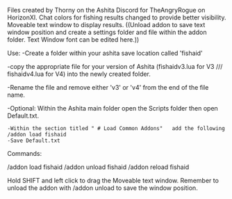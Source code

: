 Files created by Thorny on the Ashita Discord for TheAngryRogue on HorizonXI.
Chat colors for fishing results changed to provide better visibility. Moveable text window to display results.
((Unload addon to save text window position and create a settings folder and file within the addon folder. Text Window font can be edited here.))

Use:  -Create a folder within your ashita save location called   'fishaid'

  -copy the appropriate file for your version of Ashita  (fishaidv3.lua  for V3  /// fishaidv4.lua for V4)  into the newly created folder.
  
  -Rename the file and remove either   'v3'   or   'v4'   from the end of the file name.
  
  -Optional:  Within the Ashita main folder open the Scripts folder then open Default.txt.
  
    -Within the section titled " # Load Common Addons"   add the following     /addon load fishaid    
    -Save Default.txt
 
 Commands:
 
 /addon load fishaid
 /addon unload fishaid
 /addon reload fishaid
 
 Hold SHIFT and left click to drag the Moveable text window.  Remember to unload the addon with   /addon unload   to save the window position.
